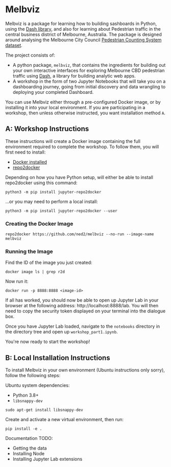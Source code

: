 # Melbviz

Melbviz is a package for learning how to building sashboards in Python, using
the [Dash library](plotly/dash), and also for learning about Pedestrian traffic
in the central business district of Melbourne, Australia. The package is
designed around analysing the Melbourne City Council [Pedestrian Counting System
dataset](https://data.melbourne.vic.gov.au/Transport/Pedestrian-Counting-System-2009-to-Present-counts-/b2ak-trbp).

The project consists of:
* A python package, `melbviz`, that contains the ingredients for building out
  your own interactive interfaces for exploring Melbourne CBD pedestrian traffic
  using [Dash](plotly/dash), a library for building analytic web apps.
* A workshop in the form of two Jupyter Notebooks that will take you on a
  dashboarding journey, going from initial discovery and data wrangling to
  deploying your completed Dashboard.

You can use Melbviz either through a pre-configured Docker image, or by
installing it into your local environment. If you are participating in a
workshop, then unless otherwise instructed, you want installation method `A`.


## A: Workshop Instructions

These instructions will create a Docker image containing the full environment
required to complete the workshop. To follow them, you will first need to
install:

* [Docker installed](https://docs.docker.com/get-docker)
* [repo2docker](https://repo2docker.readthedocs.io/en/latest/install.html)

Depending on how you have Python setup, will either be able to install repo2docker 
using this command:

```
python3 -m pip install jupyter-repo2docker
```

...or you may need to perform a local install:

```
python3 -m pip install jupyter-repo2docker --user
```


### Creating the Docker Image

```
repo2docker https://github.com/ned2/melbviz --no-run --image-name melbviz
```

### Running the Image

Find the ID of the image you just created:

```
docker image ls | grep r2d
```

Now run it:

```
docker run -p 8888:8888 <image-id>
```

If all has worked, you should now be able to open up Jupyter Lab in your browser
at the following address: http://localhost:8888/lab. You will then need to copy
the security token displayed on your terminal into the dialogue box.

Once you have Jupyter Lab loaded, navigate to the `notebooks` directory in the
directory tree and open up `workshop_part1.ipynb`.

You're now ready to start the workshop!


## B: Local Installation Instructions

To install Melbviz in your own environment (Ubuntu instructions only
sorry), follow the following steps:

Ubuntu system dependencies:
* Python 3.8+
* `libsnappy-dev`

```
sudo apt-get install libsnappy-dev
```

Create and activate a new virtual environment, then run:

```
pip install -e .
```

Documentation TODO:
* Getting the data
* Installing Node
* Installing Jupyter Lab extensions 
